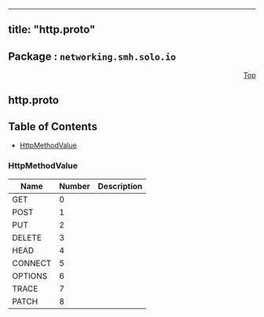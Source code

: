 
---
title: "http.proto"
---

## Package : `networking.smh.solo.io`



<a name="top"></a>

<a name="API Reference for http.proto"></a>
<p align="right"><a href="#top">Top</a></p>

## http.proto


## Table of Contents

  - [HttpMethodValue](#networking.smh.solo.io.HttpMethodValue)





 <!-- end messages -->


<a name="networking.smh.solo.io.HttpMethodValue"></a>

### HttpMethodValue


| Name | Number | Description |
| ---- | ------ | ----------- |
| GET | 0 |  |
| POST | 1 |  |
| PUT | 2 |  |
| DELETE | 3 |  |
| HEAD | 4 |  |
| CONNECT | 5 |  |
| OPTIONS | 6 |  |
| TRACE | 7 |  |
| PATCH | 8 |  |


 <!-- end enums -->

 <!-- end HasExtensions -->

 <!-- end services -->

